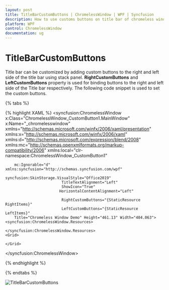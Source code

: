 ```yaml
---
layout: post
title: TitleBarCustomButtons | ChromelessWindow | WPF | Syncfusion
description: How to use customs buttons on title bar of chromeless window in Syncfusion Essential Studio WPF, its elements and more.
platform: WPF
control: ChromelessWindow
documentation: ug
---
```


#  TitleBarCustomButtons

Title bar can be customized by adding custom buttons  to the right and left side of the title bar using stack panel.  **RightCustomButtons** and **LeftCustomButtons** property is used for binding buttons to the right and left side of the Title bar respectively.  The following code snippet is used to set the custom buttons.

{% tabs %}

{% highlight XAML %}
<syncfusion:ChromelessWindow x:Class="ChromelessWindow_CustomButton1.MainWindow" x:Name="_chromelesswindow"
        xmlns="http://schemas.microsoft.com/winfx/2006/xaml/presentation"
        xmlns:x="http://schemas.microsoft.com/winfx/2006/xaml"
        xmlns:d="http://schemas.microsoft.com/expression/blend/2008"
        xmlns:mc="http://schemas.openxmlformats.org/markup-compatibility/2006"
        xmlns:local="clr-namespace:ChromelessWindow_CustomButton1"
                            
        mc:Ignorable="d" xmlns:syncfusion="http://schemas.syncfusion.com/wpf" 
                             syncfusion:SkinStorage.VisualStyle="Office2019"
                             TitleTextAlignment="Left"
                             ShowIcon="True"
                            HorizontalContentAlignment="Left"
                  
                             RightCustomButtons="{StaticResource RightItems}"
                             LeftCustomButtons="{StaticResource LeftItems}" 
        Title="Chromeless Window Demo" Height="461.13" Width="404.063">
    <syncfusion:ChromelessWindow.Resources>

    </syncfusion:ChromelessWindow.Resources>
    <Grid>

    </Grid>
</syncfusion:ChromelessWindow>

{% endhighlight %}

{% endtabs %}

![TitleBarCustomButtons](TitleBarCustomButtons_images/TitleBarCustomButtons.png)
